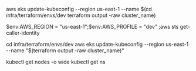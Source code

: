 aws eks update-kubeconfig --region us-east-1 --name $(cd infra/terraform/envs/dev terraform output -raw cluster_name)

$env:AWS_REGION  = "us-east-1";$env:AWS_PROFILE = "dev" ;aws sts get-caller-identity

cd infra/terraform/envs/dev
aws eks update-kubeconfig --region us-east-1 --name "$(terraform output -raw cluster_name)"


kubectl get nodes -o wide
kubectl get ns